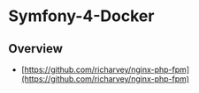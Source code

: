 # Symfony-4-Docker

## Overview

- [https://github.com/richarvey/nginx-php-fpm](https://github.com/richarvey/nginx-php-fpm)